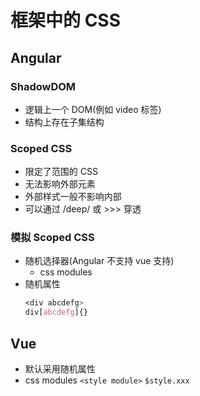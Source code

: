 # 框架中的 CSS

## Angular

### ShadowDOM

- 逻辑上一个 DOM(例如 video 标签)
- 结构上存在子集结构

### Scoped CSS

- 限定了范围的 CSS
- 无法影响外部元素
- 外部样式一般不影响内部
- 可以通过 /deep/ 或 >>> 穿透

### 模拟 Scoped CSS

- 随机选择器(Angular 不支持 vue 支持)
  - css modules
- 随机属性
  ```css
  <div abcdefg>
  div[abcdefg]{}
  ```

## Vue

- 默认采用随机属性
- css modules `<style module>` `$style.xxx`